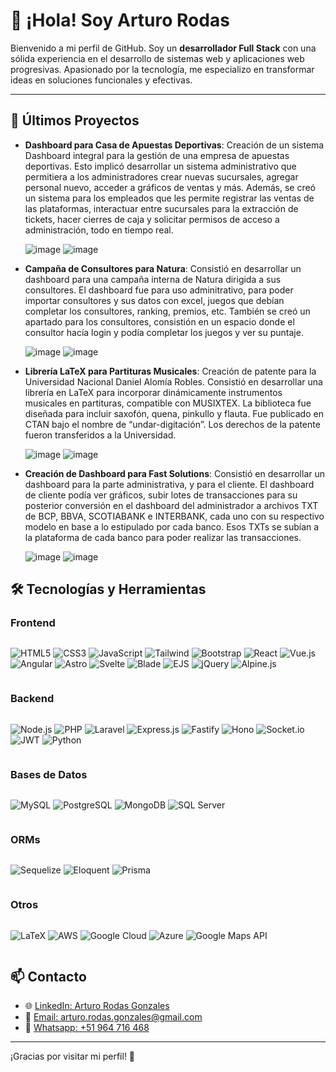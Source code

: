 # 👋 ¡Hola! Soy Arturo Rodas

Bienvenido a mi perfil de GitHub. Soy un **desarrollador Full Stack** con una sólida experiencia en el desarrollo de sistemas web y aplicaciones web progresivas. Apasionado por la tecnología, me especializo en transformar ideas en soluciones funcionales y efectivas.

---
## 💼 Últimos Proyectos

- **Dashboard para Casa de Apuestas Deportivas**: Creación de un sistema Dashboard integral para la gestión de una empresa de apuestas deportivas. Esto implicó desarrollar un sistema administrativo que permitiera a los administradores crear nuevas sucursales, agregar personal nuevo, acceder a gráficos de ventas y más. Además, se creó un sistema para los empleados que les permite registrar las ventas de las plataformas, interactuar entre sucursales para la extracción de tickets, hacer cierres de caja y solicitar permisos de acceso a administración, todo en tiempo real.
  
  ![image](https://github.com/user-attachments/assets/a5b14a1f-f2cf-441e-9835-db828e037aac)
  ![image](https://github.com/user-attachments/assets/bc8bab01-154b-48df-b1aa-d19514c5abd7)

- **Campaña de Consultores para Natura**: Consistió en desarrollar un dashboard para una campaña interna de Natura dirigida
a sus consultores. El dashboard fue para uso adminitrativo, para poder importar consultores y sus datos con excel, juegos que debían
completar los consultores, ranking, premios, etc. También se creó un apartado para los consultores, consistión en un espacio donde el
consultor hacía login y podía completar los juegos y ver su puntaje.

  ![image](https://github.com/user-attachments/assets/66b56ee5-88a6-474c-9be2-543e21c2dbe6)
  ![image](https://github.com/user-attachments/assets/802a59fa-af9c-4aaa-bb73-15b6b56a2e41)

- **Librería LaTeX para Partituras Musicales**: Creación de patente para la Universidad Nacional Daniel Alomía Robles.
Consistió en desarrollar una librería en LaTeX para incorporar dinámicamente instrumentos musicales en partituras, compatible con
MUSIXTEX. La biblioteca fue diseñada para incluir saxofón, quena, pinkullo y flauta. Fue publicado en CTAN bajo el nombre de “undar-digitación”. Los derechos de la patente fueron transferidos a la Universidad.

  ![image](https://github.com/user-attachments/assets/68066aff-9acf-460c-9357-6120cddcb233)
  ![image](https://github.com/user-attachments/assets/167e9f86-df0a-4628-9120-af0da5248512)
  
- **Creación de Dashboard para Fast Solutions**: Consistió en desarrollar un dashboard para la parte administrativa, y para el cliente. El dashboard de cliente podía ver gráficos, subir lotes de transacciones para su posterior conversión en el dashboard del administrador a archivos TXT de BCP, BBVA, SCOTIABANK e INTERBANK, cada uno con su respectivo modelo en base a lo estipulado por cada banco. Esos TXTs se subían a la plataforma de cada banco para poder realizar las transacciones.

  ![image](https://github.com/user-attachments/assets/2d3bf128-acde-407d-bba1-188f9dea9ee2)
  ![image](https://github.com/user-attachments/assets/b2a3a7eb-b414-4937-85ac-8b42ead95b13)

## 🛠️ Tecnologías y Herramientas

### Frontend
<div style="display: flex; flex-wrap: wrap; gap: 10px;">

  ![HTML5](https://img.shields.io/badge/HTML5-%23E34F26?style=for-the-badge&logo=html5&logoColor=white)
  ![CSS3](https://img.shields.io/badge/CSS3-%231572B6?style=for-the-badge&logo=css3&logoColor=white)
  ![JavaScript](https://img.shields.io/badge/JavaScript-%23F7DF1E?style=for-the-badge&logo=javascript&logoColor=black)
  ![Tailwind](https://img.shields.io/badge/Tailwind%20CSS-%2306B6D4?style=for-the-badge&logo=tailwindcss&logoColor=white)
  ![Bootstrap](https://img.shields.io/badge/Bootstrap-%23563D7C?style=for-the-badge&logo=bootstrap&logoColor=white)
  ![React](https://img.shields.io/badge/React-%2361DAFB?style=for-the-badge&logo=react&logoColor=black)
  ![Vue.js](https://img.shields.io/badge/Vue.js-%234FC08D?style=for-the-badge&logo=vue.js&logoColor=white)
  ![Angular](https://img.shields.io/badge/Angular-%23DD0031?style=for-the-badge&logo=angular&logoColor=white)
  ![Astro](https://img.shields.io/badge/Astro-%23FF5D01?style=for-the-badge&logo=astro&logoColor=white)
  ![Svelte](https://img.shields.io/badge/Svelte-%23FF3E00?style=for-the-badge&logo=svelte&logoColor=white)
  ![Blade](https://img.shields.io/badge/Blade-%23823A8B?style=for-the-badge&logo=laravel&logoColor=white)
  ![EJS](https://img.shields.io/badge/EJS-%2300A3E0?style=for-the-badge&logo=ejs&logoColor=white)
  ![jQuery](https://img.shields.io/badge/jQuery-%230769AD?style=for-the-badge&logo=jquery&logoColor=white)
  ![Alpine.js](https://img.shields.io/badge/Alpine.js-%2381B29A?style=for-the-badge&logo=alpine.js&logoColor=white)

</div>

### Backend
<div style="display: flex; flex-wrap: wrap; gap: 10px;">

  ![Node.js](https://img.shields.io/badge/Node.js-%23339933?style=for-the-badge&logo=nodedotjs&logoColor=white)
  ![PHP](https://img.shields.io/badge/PHP-%23777BB4?style=for-the-badge&logo=php&logoColor=white)
  ![Laravel](https://img.shields.io/badge/Laravel-%23FF2D20?style=for-the-badge&logo=laravel&logoColor=white)
  ![Express.js](https://img.shields.io/badge/Express.js-%23000000?style=for-the-badge&logo=express&logoColor=white)
  ![Fastify](https://img.shields.io/badge/Fastify-%23000000?style=for-the-badge&logo=fastify&logoColor=white)
  ![Hono](https://img.shields.io/badge/hono-%23E34F26?style=for-the-badge&logo=hono&logoColor=white)
  ![Socket.io](https://img.shields.io/badge/Socket.io-%23001010?style=for-the-badge&logo=socket.io&logoColor=white)
  ![JWT](https://img.shields.io/badge/JWT-%23FF0000?style=for-the-badge&logo=jsonwebtokens&logoColor=white)
  ![Python](https://img.shields.io/badge/Python-%233776AB?style=for-the-badge&logo=python&logoColor=white)

</div>

### Bases de Datos
<div style="display: flex; flex-wrap: wrap; gap: 10px;">

  ![MySQL](https://img.shields.io/badge/MySQL-%234479A1?style=for-the-badge&logo=mysql&logoColor=white)
  ![PostgreSQL](https://img.shields.io/badge/PostgreSQL-%23336791?style=for-the-badge&logo=postgresql&logoColor=white)
  ![MongoDB](https://img.shields.io/badge/MongoDB-%2347A248?style=for-the-badge&logo=mongodb&logoColor=white)
  ![SQL Server](https://img.shields.io/badge/SQL%20Server-%23CC2927?style=for-the-badge&logo=microsoftsqlserver&logoColor=white)

</div>

### ORMs
<div style="display: flex; flex-wrap: wrap; gap: 10px;">

  ![Sequelize](https://img.shields.io/badge/Sequelize-%2355A6D8?style=for-the-badge&logo=sequelize&logoColor=white)
  ![Eloquent](https://img.shields.io/badge/Eloquent-%23FF2D20?style=for-the-badge&logo=laravel&logoColor=white)
  ![Prisma](https://img.shields.io/badge/Prisma-%232D3748?style=for-the-badge&logo=prisma&logoColor=white)

</div>

### Otros
<div style="display: flex; flex-wrap: wrap; gap: 10px;">

  ![LaTeX](https://img.shields.io/badge/LaTeX-%23008080?style=for-the-badge&logo=latex&logoColor=white)
  ![AWS](https://img.shields.io/badge/AWS-%23FF9900?style=for-the-badge&logo=amazonaws&logoColor=white)
  ![Google Cloud](https://img.shields.io/badge/Google%20Cloud-%234285F4?style=for-the-badge&logo=googlecloud&logoColor=white)
  ![Azure](https://img.shields.io/badge/Microsoft%20Azure-%230078D4?style=for-the-badge&logo=microsoftazure&logoColor=white)
  ![Google Maps API](https://img.shields.io/badge/Google%20Maps%20API-%234285F4?style=for-the-badge&logo=googlemaps&logoColor=white)

</div>

## 📫 Contacto
- 🌐 [LinkedIn: Arturo Rodas Gonzales](https://www.linkedin.com/in/arturo-rodas-gonzales/)
- 📧 [Email: arturo.rodas.gonzales@gmail.com](mailto:arturo.rodas.gonzales@gmail.com)
- 📱 [Whatsapp: +51 964 716 468](wa.link/a083ox)

---

¡Gracias por visitar mi perfil! 🚀
